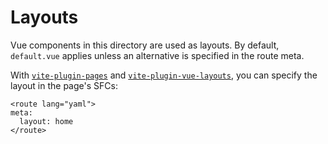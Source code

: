 # Layouts

Vue components in this directory are used as layouts. By default, `default.vue` applies unless an alternative is specified in the route meta.

With [`vite-plugin-pages`](https://github.com/hannoeru/vite-plugin-pages) and [`vite-plugin-vue-layouts`](https://github.com/JohnCampionJr/vite-plugin-vue-layouts), you can specify the layout in the page's SFCs:

```vue
<route lang="yaml">
meta:
  layout: home
</route>
```
